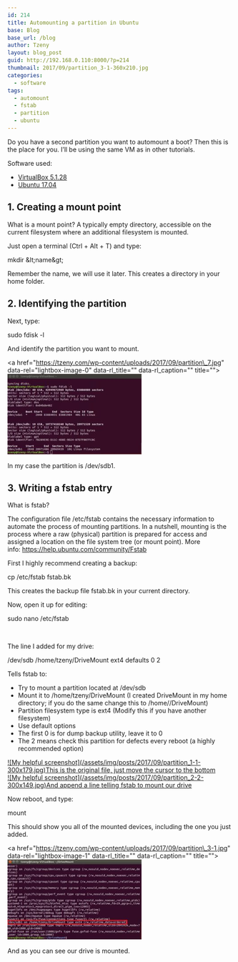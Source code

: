 ```yaml
---
id: 214
title: Automounting a partition in Ubuntu
base: Blog
base_url: /blog
author: Tzeny
layout: blog_post
guid: http://192.168.0.110:8000/?p=214
thumbnail: 2017/09/partition_3-1-360x210.jpg
categories:
  - software
tags:
  - automount
  - fstab
  - partition
  - ubuntu
---
```

Do you have a second partition you want to automount a boot? Then this is the place for you. I’ll be using the same VM as in other tutorials.

Software used:

  * [VirtualBox 5.1.28](https://www.virtualbox.org/wiki/Downloads)
  * [Ubuntu 17.04](https://www.ubuntu.com/download)

## 1. Creating a mount point

What is a mount point? A typically empty directory, accessible on the current filesystem where an additional filesystem is mounted.

Just open a terminal (Ctrl + Alt + T) and type:

<div class="codecolorer-container bash default" style="overflow:auto;white-space:nowrap;width:435px;">
  <div class="bash codecolorer">
    <span class="kw2">mkdir</span> <span class="sy0">&</span>lt;name<span class="sy0">&</span>gt;
  </div>
</div>

Remember the name, we will use it later. This creates a directory in your home folder.

## 2. Identifying the partition

Next, type:

<div class="codecolorer-container bash default" style="overflow:auto;white-space:nowrap;width:435px;">
  <div class="bash codecolorer">
    <span class="kw2">sudo</span> <span class="kw2">fdisk</span> <span class="re5">-l</span>
  </div>
</div>

And identify the partition you want to mount.

<a href="https://tzeny.com/wp-content/uploads/2017/09/partition\_7.jpg" data-rel="lightbox-image-0" data-rl\_title="" data-rl_caption="" title="">![My helpful screenshot](/assets/img/posts/2017/09/partition_7-300x180.jpg)</a>

In my case the partition is /dev/sdb1.

## 3. Writing a fstab entry

What is fstab?

The configuration file /etc/fstab contains the necessary information to automate the process of mounting partitions. In a nutshell, mounting is the process where a raw (physical) partition is prepared for access and assigned a location on the file system tree (or mount point). More info: https://help.ubuntu.com/community/Fstab

First I highly recommend creating a backup:

<div class="codecolorer-container bash default" style="overflow:auto;white-space:nowrap;width:435px;">
  <div class="bash codecolorer">
    <span class="kw2">cp</span> <span class="sy0">/</span>etc<span class="sy0">/</span>fstab fstab.bk
  </div>
</div>

This creates the backup file fstab.bk in your current directory.

Now, open it up for editing:

<div class="codecolorer-container bash default" style="overflow:auto;white-space:nowrap;width:435px;">
  <div class="bash codecolorer">
    <span class="kw2">sudo</span> <span class="kw2">nano</span> <span class="sy0">/</span>etc<span class="sy0">/</span>fstab
  </div>
</div>

 

The line I added for my drive:

<div class="codecolorer-container text default" style="overflow:auto;white-space:nowrap;width:435px;">
  <div class="text codecolorer">
    /dev/sdb /home/tzeny/DriveMount ext4 defaults 0 2
  </div>
</div>

Tells fstab to:

  * Try to mount a partition located at /dev/sdb
  * Mount it to /home/tzeny/DriveMount (I created DriveMount in my home directory; if you do the same change this to /home/<your username>/DriveMount)
  * Partition filesystem type is ext4 (Modify this if you have another filesystem)
  * Use default options
  * The first 0 is for dump backup utility, leave it to 0
  * The 2 means check this partition for defects every reboot (a highly recommended option)

<div class="rl-gallery-container" id="rl-gallery-container-13" data-gallery_id="0"> <div class="rl-gallery rl-basicgrid-gallery " id="rl-gallery-13" data-gallery_no="13"> 

<div class="rl-gallery-item">
  <a href="https://tzeny.com/wp-content/uploads/2017/09/partition_1-1.jpg" title="This is the original file, just move the cursor to the bottom" data-rl_title="This is the original file, just move the cursor to the bottom" class="rl-gallery-link" data-rl_caption="" data-rel="lightbox-gallery-13">![My helpful screenshot](/assets/img/posts/2017/09/partition_1-1-300x179.jpg)<span class="rl-gallery-caption"><span class="rl-gallery-item-title">This is the original file, just move the cursor to the bottom</span></span></a>
</div>

<div class="rl-gallery-item">
  <a href="https://tzeny.com/wp-content/uploads/2017/09/partition_2-2.jpg" title="And append a line telling fstab to mount our drive" data-rl_title="And append a line telling fstab to mount our drive" class="rl-gallery-link" data-rl_caption="" data-rel="lightbox-gallery-13">![My helpful screenshot](/assets/img/posts/2017/09/partition_2-2-300x149.jpg)<span class="rl-gallery-caption"><span class="rl-gallery-item-title">And append a line telling fstab to mount our drive</span></span></a>
</div></div> </div>

Now reboot, and type:

<div class="codecolorer-container bash default" style="overflow:auto;white-space:nowrap;width:435px;">
  <div class="bash codecolorer">
    <span class="kw2">mount</span>
  </div>
</div>

This should show you all of the mounted devices, including the one you just added.

<a href="https://tzeny.com/wp-content/uploads/2017/09/partition\_3-1.jpg" data-rel="lightbox-image-1" data-rl\_title="" data-rl_caption="" title="">![My helpful screenshot](/assets/img/posts/2017/09/partition_3-1-300x179.jpg)</a>

And as you can see our drive is mounted.
